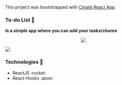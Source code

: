 This project was bootstrapped with [Create React App](https://github.com/facebook/create-react-app).

### To-do List :blue_book:
**Is a simple app where you can add your tasks/chores**

<p align="center">
    <img src="https://img.shields.io/badge/Netlify-00C7B7?logo=netlify&style=for-the-badge&logoColor=white" />
</p>

![](GifExample.gif)

### Technologies :rocket:

<ul>
    <li>ReactJS :rocket:</li>
    <li>React-Hooks :atom:</li>
</ul>
